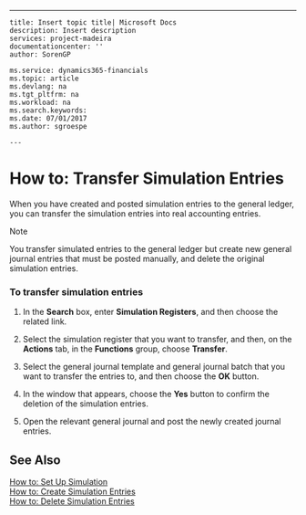 ---
    title: Insert topic title| Microsoft Docs
    description: Insert description
    services: project-madeira
    documentationcenter: ''
    author: SorenGP

    ms.service: dynamics365-financials
    ms.topic: article
    ms.devlang: na
    ms.tgt_pltfrm: na
    ms.workload: na
    ms.search.keywords:
    ms.date: 07/01/2017
    ms.author: sgroespe

    ---
# How to: Transfer Simulation Entries
When you have created and posted simulation entries to the general ledger, you can transfer the simulation entries into real accounting entries.  
  
> [!NOTE]  
>  You transfer simulated entries to the general ledger but create new general journal entries that must be posted manually, and delete the original simulation entries.  
  
### To transfer simulation entries  
  
1.  In the **Search** box, enter **Simulation Registers**, and then choose the related link.  
  
2.  Select the simulation register that you want to transfer, and then, on the **Actions** tab, in the **Functions** group, choose **Transfer**.  
  
3.  Select the general journal template and general journal batch that you want to transfer the entries to, and then choose the **OK** button.  
  
4.  In the window that appears, choose the **Yes**  button to confirm the deletion of the simulation entries.  
  
5.  Open the relevant general journal and post the newly created journal entries.  
  
## See Also  
 [How to: Set Up Simulation](../how-to-set-up-simulation.md)   
 [How to: Create Simulation Entries](../how-to-create-simulation-entries.md)   
 [How to: Delete Simulation Entries](../how-to-delete-simulation-entries.md)